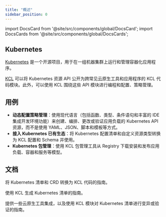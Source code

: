 ```yaml
---
title: "概述"
sidebar_position: 0
---
```


import DocsCard from '@site/src/components/global/DocsCard';
import DocsCards from '@site/src/components/global/DocsCards';

## Kubernetes

[Kubernetes](https://kubernetes.io/) 是一个开源项目，用于在一组机器集群上运行和管理容器化应用程序。

[KCL](https://github.com/kcl-lang) 可以将 Kubernetes 资源 API 公开为跨常见云原生工具和应用程序的 KCL 代码模块。此外，可以使用 KCL 围绕这些 API 模块进行编程和配置、策略管理。

## 用例

- **动态配置策略管理**：使用现代语言（包括函数、类型、条件语句和丰富的 IDE 集成开发环境功能）来创建、编排、更改或验证应用负载的 Kubernetes API 资源，而不是使用 YAML、JSON、脚本和模板等方式。
- **接入 Kubernetes 已有生态**：将 Kubernetes 配置清单和自定义资源类型转换为 KCL 配置和 Schema 并使用。
- **Kubernetes 包管理**：使用 KCL 包管理工具从 Registry 下载安装和发布应用负载、容器和服务等模型。

## 文档

<DocsCards>
  <DocsCard header="从 Kubernetes 迁移" href="adopt-from-kubernetes">
    <p>将 Kubernetes 清单和 CRD 转换为 KCL 代码的指南。</p>
  </DocsCard>
  <DocsCard header="Kubernetes 配置管理" href="generate-k8s-manifests">
    <p>使用 KCL 生成 Kubernetes 清单的指南。</p>
  </DocsCard>
  <DocsCard header="云原生工具集成" href="mutate-manifests/kubectl-kcl-plugin">
    <p>提供一些云原生工具集成，以及使用 KCL 模块对 Kubernetes 清单进行变异或验证的指南。</p>
  </DocsCard>
</DocsCards>
